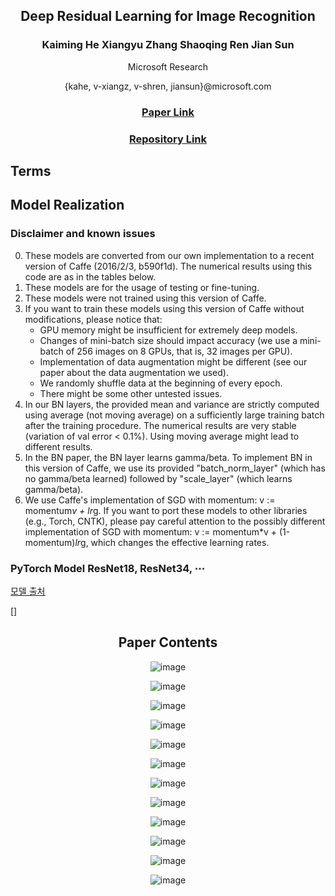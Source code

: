 <div align = "center">

<h2> Deep Residual Learning for Image Recognition </h2>

<h3> Kaiming He     Xiangyu Zhang    Shaoqing Ren    Jian Sun </h3>

  <p> Microsoft Research </p>

  <p> {kahe, v-xiangz, v-shren, jiansun}@microsoft.com </p>
  
### [Paper Link](https://openaccess.thecvf.com/content_cvpr_2016/html/He_Deep_Residual_Learning_CVPR_2016_paper.html)
### [Repository Link](https://github.com/KaimingHe/deep-residual-networks)

</div>


## Terms
  
  
## Model Realization

### Disclaimer and known issues

0. These models are converted from our own implementation to a recent version of Caffe (2016/2/3, b590f1d). The numerical results using this code are as in the tables below.
1. These models are for the usage of testing or fine-tuning.
2. These models were not trained using this version of Caffe.
3. If you want to train these models using this version of Caffe without modifications, please notice that:
    - GPU memory might be insufficient for extremely deep models.
    - Changes of mini-batch size should impact accuracy (we use a mini-batch of 256 images on 8 GPUs, that is, 32 images per GPU).
    - Implementation of data augmentation might be different (see our paper about the data augmentation we used).
    - We randomly shuffle data at the beginning of every epoch.
    - There might be some other untested issues.
4. In our BN layers, the provided mean and variance are strictly computed using average (not moving average) on a sufficiently large training batch after the training procedure. The numerical results are very stable (variation of val error < 0.1%). Using moving average might lead to different results.
5. In the BN paper, the BN layer learns gamma/beta. To implement BN in this version of Caffe, we use its provided "batch_norm_layer" (which has no gamma/beta learned) followed by "scale_layer" (which learns gamma/beta).
6. We use Caffe's implementation of SGD with momentum: v := momentum*v + lr*g. If you want to port these models to other libraries (e.g., Torch, CNTK), please pay careful attention to the possibly different implementation of SGD with momentum: v := momentum*v + (1-momentum)*lr*g, which changes the effective learning rates.

### PyTorch Model ResNet18, ResNet34, $\cdots$

[모델 출처](https://github.com/ndb796/Deep-Learning-Paper-Review-and-Practice)

[]


<div align = "center">
  
## Paper Contents

![image](https://user-images.githubusercontent.com/84713532/218919007-ca44fc0f-ef87-406b-a7a5-300d6650d6f5.png)

![image](https://user-images.githubusercontent.com/84713532/218919068-71abd5d0-a8f0-4160-9aca-320c0b95198a.png)

![image](https://user-images.githubusercontent.com/84713532/218919121-c9ccea89-287b-4f21-bdff-f96a4740bc9b.png)

![image](https://user-images.githubusercontent.com/84713532/218919164-53e43be6-1ac5-43c8-8993-b36f0f4d7414.png)

![image](https://user-images.githubusercontent.com/84713532/218919213-eee2d8df-6591-4658-bde2-b6a022647c8a.png)

![image](https://user-images.githubusercontent.com/84713532/218919262-b1b6d203-44ef-4227-b082-a27132cbcfe4.png)

![image](https://user-images.githubusercontent.com/84713532/218919301-f32104cf-0fd8-4f4c-ad31-44b8f9d1f480.png)

![image](https://user-images.githubusercontent.com/84713532/218919336-3f7d22ca-6595-43a1-b44c-6b65bc474143.png)

![image](https://user-images.githubusercontent.com/84713532/218919431-925f5530-d51a-4f4e-9927-a9dc2870b34a.png)

![image](https://user-images.githubusercontent.com/84713532/218919486-b2ab1434-7b56-4f9e-ae02-a1b426dee27b.png)

![image](https://user-images.githubusercontent.com/84713532/218919510-44988fb1-4ad0-4a65-9509-c867845e6287.png)

![image](https://user-images.githubusercontent.com/84713532/218919549-edfcbe85-0873-4fec-af53-fdf5fa83f638.png)

</div>
